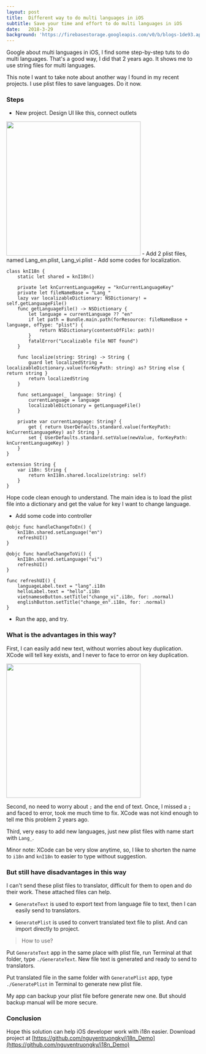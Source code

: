```yaml
---
layout: post
title:  Different way to do multi languages in iOS
subtitle: Save your time and effort to do multi languages in iOS 
date:   2018-3-29
background: 'https://firebasestorage.googleapis.com/v0/b/blogs-1de93.appspot.com/o/assets%2Fmulti_lang.jpg?alt=media&token=25c8f158-be13-4b93-b913-57d4097ae69e'
---
```


Google about multi languages in iOS, I find some step-by-step tuts to do multi languages. That's a good way, I did that 2 years ago. It shows me to use string files for multi languages. 

This note I want to take note about another way I found in my recent projects. I use plist files to save languages. Do it now. 

### Steps
- New project. Design UI like this, connect outlets

<img src="https://firebasestorage.googleapis.com/v0/b/blogs-1de93.appspot.com/o/assets%2Fi18n_demo.png?alt=media&token=f1ee2869-5c17-4401-ab2a-124be93b4d7f" width="350px"/>
- Add 2 plist files, named Lang_en.plist, Lang_vi.plist
- Add some codes for localization.

```
class knI18n {
    static let shared = knI18n()
    
    private let knCurrentLanguageKey = "knCurrentLanguageKey"
    private let fileNameBase = "Lang_"
    lazy var localizableDictionary: NSDictionary! = self.getLanguageFile()
    func getLanguageFile() -> NSDictionary {
        let language = currentLanguage ?? "en"
        if let path = Bundle.main.path(forResource: fileNameBase + language, ofType: "plist") {
            return NSDictionary(contentsOfFile: path)!
        }
        fatalError("Localizable file NOT found")
    }
    
    func localize(string: String) -> String {
        guard let localizedString = localizableDictionary.value(forKeyPath: string) as? String else { return string }
        return localizedString
    }
    
    func setLanguage(_ language: String) {
        currentLanguage = language
        localizableDictionary = getLanguageFile()
    }
    
    private var currentLanguage: String? {
        get { return UserDefaults.standard.value(forKeyPath: knCurrentLanguageKey) as? String }
        set { UserDefaults.standard.setValue(newValue, forKeyPath: knCurrentLanguageKey) }
    }
}

extension String {
    var i18n: String {
        return knI18n.shared.localize(string: self)
    }
}
```

Hope code clean enough to understand. The main idea is to load the plist file into a dictionary and get the value for key I want to change language. 

- Add some code into controller

```
@objc func handleChangeToEn() {
    knI18n.shared.setLanguage("en")
    refreshUI()
}

@objc func handleChangeToVi() {
    knI18n.shared.setLanguage("vi")
    refreshUI()
}

func refreshUI() {
    languageLabel.text = "lang".i18n
    helloLabel.text = "hello".i18n
    vietnameseButton.setTitle("change_vi".i18n, for: .normal)
    englishButton.setTitle("change_en".i18n, for: .normal)
}
```

- Run the app, and try. 

### What is the advantages in this way? 

First, I can easily add new text, without worries about key duplication. XCode will tell key exists, and I never to face to error on key duplication. 

<img src="https://firebasestorage.googleapis.com/v0/b/blogs-1de93.appspot.com/o/assets%2Fkey_exist.png?alt=media&token=937931c6-4480-4891-8f57-8fdb98d0db45" width="350"/>

Second, no need to worry about `;` and the end of text. Once, I missed a `;` and faced to error, took me much time to fix. XCode was not kind enough to tell me this problem 2 years ago. 

Third, very easy to add new languages, just new plist files with name start with `Lang_`. 

Minor note: XCode can be very slow anytime, so, I like to shorten the name to `i18n` and `knI18n` to easier to type without suggestion. 

### But still have disadvantages in this way

I can't send these plist files to translator, difficult for them to open and do their work. These attached files can help. 

- `GenerateText` is used to export text from language file to text, then I can easily send to translators. 

- `GeneratePlist` is used to convert translated text file to plist. And can import directly to project. 

> How to use? 

Put `GenerateText` app in the same place with plist file, run Terminal at that folder, type `./GenerateText`. New file text is generated and ready to send to translators. 

Put translated file in the same folder with `GeneratePlist` app, type `./GeneratePlist` in Terminal to generate new plist file. 

My app can backup your plist file before generate new one. But should backup manual will be more secure. 

### Conclusion

Hope this solution can help iOS developer work with i18n easier. Download project at [https://github.com/nguyentruongky/i18n_Demo](https://github.com/nguyentruongky/i18n_Demo)